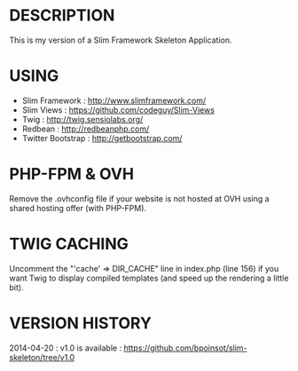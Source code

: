 DESCRIPTION
=============
This is my version of a Slim Framework Skeleton Application.


USING
=============
 * Slim Framework : http://www.slimframework.com/
 * Slim Views : https://github.com/codeguy/Slim-Views
 * Twig : http://twig.sensiolabs.org/
 * Redbean : http://redbeanphp.com/
 * Twitter Bootstrap : http://getbootstrap.com/


PHP-FPM & OVH
=============
Remove the .ovhconfig file if your website is not hosted at OVH using a shared hosting offer (with PHP-FPM).


TWIG CACHING
=============
Uncomment the "'cache' => DIR_CACHE" line in index.php (line 156) if you want Twig to display compiled templates (and speed up the rendering a little bit).


VERSION HISTORY
=============
2014-04-20 : v1.0 is available : https://github.com/bpoinsot/slim-skeleton/tree/v1.0

